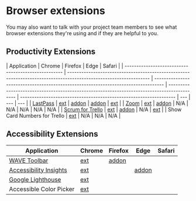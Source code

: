# Browser extensions

You may also want to talk with your project team members to see what browser extensions they're using and if they are helpful to you.

## Productivity Extensions

| Application                                         | Chrome                                                                                                            | Firefox                                                                            | Edge                                                                                        | Safari                                                             |
| --------------------------------------------------- | ----------------------------------------------------------------------------------------------------------------- | ---------------------------------------------------------------------------------- | ------------------------------------------------------------------------------------------- | ------------------------------------------------------------------ | --- | --- | --- |
| [LastPass](https://lastpass.com/misc_download2.php) | [ext](https://chrome.google.com/webstore/detail/lastpass-free-password-ma/hdokiejnpimakedhajhdlcegeplioahd)       | [addon](https://addons.mozilla.org/en-US/firefox/addon/lastpass-password-manager/) | [addon](https://microsoftedge.microsoft.com/addons/detail/bbcinlkgjjkejfdpemiealijmmooekmp) | [ext](https://lastpass.com/safariAppExtension.php?source=download) |
| [Zoom](https://zoomgov.com/download)                | [ext](https://chrome.google.com/webstore/detail/zoom-scheduler/kgjfgplpablkjnlkjmjdecgdpfankdle)                  | [addon](https://addons.mozilla.org/en-US/firefox/addon/zoom-new-scheduler/)        | N/A                                                                                         | N/A                                                                | N/A | N/A | N/A |
| [Scrum for Trello](http://scrumfortrello.com/)      | [ext](https://chrome.google.com/webstore/detail/scrum-for-trello/jdbcdblgjdpmfninkoogcfpnkjmndgje)                | [addon](https://addons.mozilla.org/en-US/firefox/addon/scrum-for-trello/)          | N/A                                                                                         | [ext](http://scrumfortrello.com/Scrum_for_Trello.safariextz)       |
| Show Card Numbers for Trello                        | [ext](https://chrome.google.com/webstore/detail/show-card-numbers-for-tre/pjhjdehkaggmpebggjonlhleidlodepi?hl=en) | N/A                                                                                | N/A                                                                                         | N/A                                                                |

## Accessibility Extensions

| Application                                                              | Chrome                                                                                                      | Firefox                                                                          | Edge                                                                                        | Safari |
| ------------------------------------------------------------------------ | ----------------------------------------------------------------------------------------------------------- | -------------------------------------------------------------------------------- | ------------------------------------------------------------------------------------------- | ------ |
| [WAVE Toolbar](https://wave.webaim.org/)                                 | [ext](https://chrome.google.com/webstore/detail/wave-evaluation-tool/jbbplnpkjmmeebjpijfedlgcdilocofh)      | [addon](https://addons.mozilla.org/en-US/firefox/addon/wave-accessibility-tool/) |                                                                                             |        |
| [Accessibility Insights](https://accessibilityinsights.io/)              | [ext](https://chrome.google.com/webstore/detail/accessibility-insights-fo/pbjjkligggfmakdaogkfomddhfmpjeni) |                                                                                  | [addon](https://microsoftedge.microsoft.com/addons/detail/ghbhpcookfemncgoinjblecnilppimih) |        |
| [Google Lighthouse](https://developers.google.com/web/tools/lighthouse/) | [ext](https://chrome.google.com/webstore/detail/lighthouse/blipmdconlkpinefehnmjammfjpmpbjk)                |                                                                                  |                                                                                             |        |
| Accessible Color Picker                                                  | [ext](https://chrome.google.com/webstore/detail/accessible-color-picker/bgfhbflmeekopanooidljpnmnljdihld)   |                                                                                  |                                                                                             |        |
